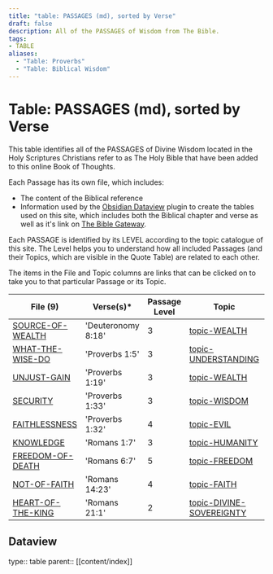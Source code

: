 ```yaml
---
title: "table: PASSAGES (md), sorted by Verse"
draft: false
description: All of the PASSAGES of Wisdom from The Bible.
tags:
- TABLE
aliases:
  - "Table: Proverbs"
  - "Table: Biblical Wisdom"
---
```

# Table: PASSAGES (md), sorted by Verse
This table identifies all of the PASSAGES of Divine Wisdom located in the Holy Scriptures Christians refer to as The Holy Bible that have been added to this online Book of Thoughts.

Each Passage has its own file, which includes:
- The content of the Biblical reference
- Information used by the [Obsidian Dataview](https://blacksmithgu.github.io/obsidian-dataview/) plugin to create the tables used on this site, which includes both the Biblical chapter and verse as well as it's link on [The Bible Gateway](https://www.biblegateway.com/).

Each PASSAGE is identified by its LEVEL according to the topic catalogue of this site. The Level helps you to understand how all included Passages (and their Topics, which are visible in the Quote Table) are related to each other.

The items in the File and Topic columns are links that can be clicked on to take you to that particular Passage or its Topic.

|File (9)|Verse(s)*|Passage Level|Topic|Topic Level|
|---|---|---|---|---|
|[SOURCE-OF-WEALTH](/BIBLE/SOURCE-OF-WEALTH.md)|'Deuteronomy 8:18'|3|[topic-WEALTH](/TOPICS/topic-WEALTH.md)|3|
|[WHAT-THE-WISE-DO](/BIBLE/WHAT-THE-WISE-DO.md)|'Proverbs 1:5'|3|[topic-UNDERSTANDING](/TOPICS/topic-UNDERSTANDING.md)|3|
|[UNJUST-GAIN](/BIBLE/UNJUST-GAIN.md)|'Proverbs 1:19'|3|[topic-WEALTH](/TOPICS/topic-WEALTH.md)|3|
|[SECURITY](/BIBLE/SECURITY.md)|'Proverbs 1:33'|3|[topic-WISDOM](/TOPICS/topic-WISDOM.md)|3|
|[FAITHLESSNESS](/BIBLE/FAITHLESSNESS.md)|'Proverbs 1:32'|4|[topic-EVIL](/TOPICS/topic-EVIL.md)|4|
|[KNOWLEDGE](/BIBLE/KNOWLEDGE.md)|'Romans 1:7'|3|[topic-HUMANITY](/TOPICS/topic-HUMANITY.md)|3|
|[FREEDOM-OF-DEATH](/BIBLE/FREEDOM-OF-DEATH.md)|'Romans 6:7'|5|[topic-FREEDOM](/TOPICS/topic-FREEDOM.md)|5|
|[NOT-OF-FAITH](/BIBLE/NOT-OF-FAITH.md)|'Romans 14:23'|4|[topic-FAITH](/TOPICS/topic-FAITH.md)|4|
|[HEART-OF-THE-KING](/BIBLE/HEART-OF-THE-KING.md)|'Romans 21:1'|2|[topic-DIVINE-SOVEREIGNTY](/TOPICS/topic-DIVINE-SOVEREIGNTY.md)|2|

## Dataview
type:: table
parent:: [[content/index]]